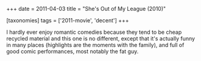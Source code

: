+++
date = 2011-04-03
title = "She's Out of My League (2010)"

[taxonomies]
tags = ['2011-movie', 'decent']
+++

I hardly ever enjoy romantic comedies because they tend to be cheap
recycled material and this one is no different, except that it\'s
actually funny in many places (highlights are the moments with the
family), and full of good comic performances, most notably the fat guy.
